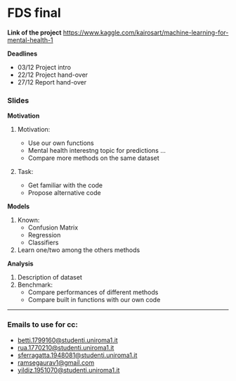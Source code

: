 # FDS final 

**Link of the project**
https://www.kaggle.com/kairosart/machine-learning-for-mental-health-1

**Deadlines**
- 03/12 Project intro
- 22/12 Project hand-over
- 27/12 Report hand-over

### Slides

**Motivation**
1. Motivation: 
    - Use our own functions
    - Mental health interestng topic for predictions ...
    - Compare more methods on the same dataset
  
2. Task: 
    - Get familiar with the code 
    - Propose alternative code

**Models** 
1. Known:
    - Confusion Matrix
    - Regression
    - Classifiers
2. Learn one/two among the others methods

**Analysis**
1. Description of dataset
2. Benchmark: 
    - Compare performances of different methods 
    - Compare built in functions with our own code

--------------------

### Emails to use for cc:

- betti.1799160@studenti.uniroma1.it
- rua.1770210@studenti.uniroma1.it
- sferragatta.1948081@studenti.uniroma1.it
- ramsegaurav1@gmail.com
- yildiz.1951070@studenti.uniroma1.it
